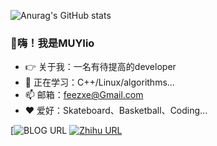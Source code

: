 

<!--
**MUYIio/MUYIio** is a ✨ _special_ ✨ repository because its `README.md` (this file) appears on your GitHub profile.

Here are some ideas to get you started:

- 🔭 I’m currently working on ...
- 🌱 I’m currently learning ...
- 👯 I’m looking to collaborate on ...
- 🤔 I’m looking for help with ...
- 💬 Ask me about ...
- 📫 How to reach me: ...
- 😄 Pronouns: ...
- ⚡ Fun fact: ...
-->
![Anurag's GitHub stats](https://github-readme-stats.vercel.app/api?username=MUYIio&show_icons=true&theme=onedark)

### 👋嗨！我是MUYIio
- 👉 关于我：一名有待提高的developer
- 🌱 正在学习：C++/Linux/algorithms...
- 📫 邮箱：feezxe@Gmail.com
- ❤️ 爱好：Skateboard、Basketball、Coding...

[![BLOG URL](https://img.shields.io/twitter/url?color=%23FBBC05&label=BLOG&logo=hexo&logoColor=white&style=flat-square&url=https%3A%2F%2Ffeezxe.gitee.io/%2F)
[![Zhihu URL](https://img.shields.io/twitter/url?color=%230077E6&label=Zhihu&logo=zhihu&logoColor=white&style=flat-square&url=https%3A%2F%2Fwww.zhihu.com%2Fpeople%2Fmuyiio)](https://www.zhihu.com/people/muyiio)
<!-- https://github.com/kautukkundan/Awesome-Profile-README-templates -->
